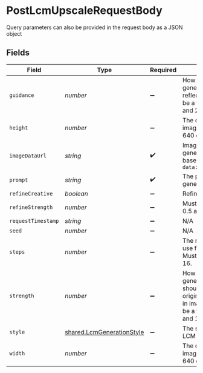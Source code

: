 # PostLcmUpscaleRequestBody

Query parameters can also be provided in the request body as a JSON object


## Fields

| Field                                                                                                                            | Type                                                                                                                             | Required                                                                                                                         | Description                                                                                                                      |
| -------------------------------------------------------------------------------------------------------------------------------- | -------------------------------------------------------------------------------------------------------------------------------- | -------------------------------------------------------------------------------------------------------------------------------- | -------------------------------------------------------------------------------------------------------------------------------- |
| `guidance`                                                                                                                       | *number*                                                                                                                         | :heavy_minus_sign:                                                                                                               | How strongly the generation should reflect the prompt. Must be a float between 0.5 and 20.                                       |
| `height`                                                                                                                         | *number*                                                                                                                         | :heavy_minus_sign:                                                                                                               | The output width of the image. Must be 512, 640 or 1024.                                                                         |
| `imageDataUrl`                                                                                                                   | *string*                                                                                                                         | :heavy_check_mark:                                                                                                               | Image data used to generate image. In base64 format. Prefix: `data:image/jpeg;base64,`                                           |
| `prompt`                                                                                                                         | *string*                                                                                                                         | :heavy_check_mark:                                                                                                               | The prompt used to generate images                                                                                               |
| `refineCreative`                                                                                                                 | *boolean*                                                                                                                        | :heavy_minus_sign:                                                                                                               | Refine creative                                                                                                                  |
| `refineStrength`                                                                                                                 | *number*                                                                                                                         | :heavy_minus_sign:                                                                                                               | Must be a float between 0.5 and 0.9.                                                                                             |
| `requestTimestamp`                                                                                                               | *string*                                                                                                                         | :heavy_minus_sign:                                                                                                               | N/A                                                                                                                              |
| `seed`                                                                                                                           | *number*                                                                                                                         | :heavy_minus_sign:                                                                                                               | N/A                                                                                                                              |
| `steps`                                                                                                                          | *number*                                                                                                                         | :heavy_minus_sign:                                                                                                               | The number of steps to use for the generation. Must be between 4 and 16.                                                         |
| `strength`                                                                                                                       | *number*                                                                                                                         | :heavy_minus_sign:                                                                                                               | How strongly the generated images should reflect the original image supplied in imageDataUrl. Must be a float between 0.1 and 1. |
| `style`                                                                                                                          | [shared.LcmGenerationStyle](../../../sdk/models/shared/lcmgenerationstyle.md)                                                    | :heavy_minus_sign:                                                                                                               | The style to generate LCM images with.                                                                                           |
| `width`                                                                                                                          | *number*                                                                                                                         | :heavy_minus_sign:                                                                                                               | The output width of the image. Must be 512, 640 or 1024.                                                                         |